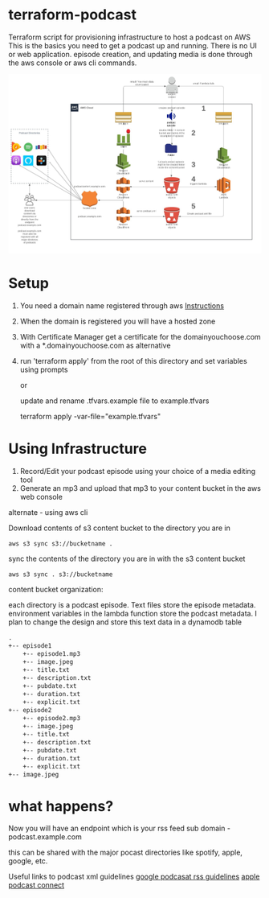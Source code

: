 # terraform-podcast
Terraform script for provisioning infrastructure to host a podcast on AWS
This is the basics you need to get a podcast up and running. There is no UI or web application.
episode creation, and updating media is done through the aws console or aws cli commands.

![Topology](podcast.jpeg)

# Setup

1) You need a domain name registered through aws [Instructions](https://docs.aws.amazon.com/Route53/latest/DeveloperGuide/domain-register.html)
2) When the domain is registered you will have a hosted zone
3) With Certificate Manager get a certificate for the domainyouchoose.com with a *.domainyouchoose.com as alternative
4) run 'terraform apply' from the root of this directory and set variables using prompts

   or
   
   update and rename .tfvars.example file to example.tfvars
    
   terraform apply -var-file="example.tfvars"

# Using Infrastructure
1) Record/Edit your podcast episode using your choice of a media editing tool
2) Generate an mp3 and upload that mp3 to your content bucket in the aws web console
 
alternate - using aws cli
    
  Download contents of s3 content bucket to the directory you are in

    aws s3 sync s3://bucketname .

  sync the contents of the directory you are in with the s3 content bucket

    aws s3 sync . s3://bucketname
    
content bucket organization:

each directory is a podcast episode. Text files store the episode metadata. environment variables in the lambda function
store the podcast metadata. I plan to change the design and store this text data in a dynamodb table

```
.
+-- episode1
    +-- episode1.mp3
    +-- image.jpeg
    +-- title.txt
    +-- description.txt
    +-- pubdate.txt
    +-- duration.txt
    +-- explicit.txt
+-- episode2
    +-- episode2.mp3
    +-- image.jpeg
    +-- title.txt
    +-- description.txt
    +-- pubdate.txt
    +-- duration.txt
    +-- explicit.txt
+-- image.jpeg
```
# what happens?

Now you will have an endpoint which is your rss feed sub domain - podcast.example.com

this can be shared with the major pocast directories like spotify, apple, google, etc.

Useful links to podcast xml guidelines
[google podcasat rss guidelines](https://developers.google.com/search/docs/guides/podcast-guidelines)
[apple podcast connect](https://help.apple.com/itc/podcasts_connect/#/itcc0e1eaa94)
